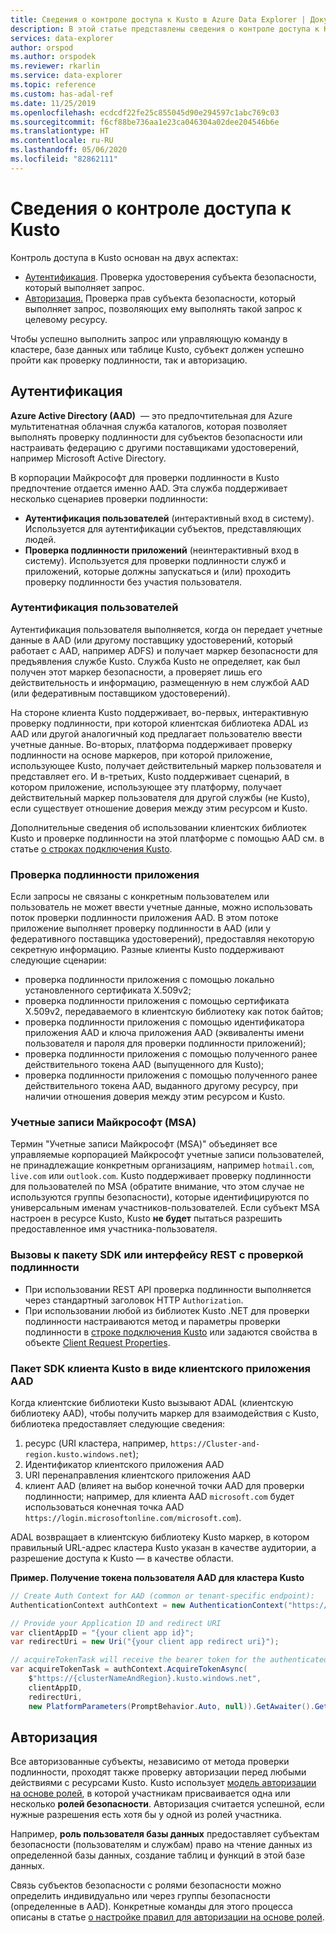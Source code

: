 ```yaml
---
title: Сведения о контроле доступа к Kusto в Azure Data Explorer | Документация Майкрософт
description: В этой статье представлены сведения о контроле доступа к Kusto в Azure Data Explorer.
services: data-explorer
author: orspod
ms.author: orspodek
ms.reviewer: rkarlin
ms.service: data-explorer
ms.topic: reference
ms.custom: has-adal-ref
ms.date: 11/25/2019
ms.openlocfilehash: ecdcdf22fe25c855045d90e294597c1abc769c03
ms.sourcegitcommit: f6cf88be736aa1e23ca046304a02dee204546b6e
ms.translationtype: HT
ms.contentlocale: ru-RU
ms.lasthandoff: 05/06/2020
ms.locfileid: "82862111"
---
```

# <a name="kusto-access-control-overview"></a>Сведения о контроле доступа к Kusto

Контроль доступа в Kusto основан на двух аспектах:
* [Аутентификация](#authentication). Проверка удостоверения субъекта безопасности, который выполняет запрос.
* [Авторизация.](#authorization) Проверка прав субъекта безопасности, который выполняет запрос, позволяющих ему выполнять такой запрос к целевому ресурсу.

Чтобы успешно выполнить запрос или управляющую команду в кластере, базе данных или таблице Kusto, субъект должен успешно пройти как проверку подлинности, так и авторизацию.

## <a name="authentication"></a>Аутентификация


**Azure Active Directory (AAD)**  — это предпочтительная для Azure мультитенатная облачная служба каталогов, которая позволяет выполнять проверку подлинности для субъектов безопасности или настраивать федерацию с другими поставщиками удостоверений, например Microsoft Active Directory.

В корпорации Майкрософт для проверки подлинности в Kusto предпочтение отдается именно AAD. Эта служба поддерживает несколько сценариев проверки подлинности:
* **Аутентификация пользователей** (интерактивный вход в систему). Используется для аутентификации субъектов, представляющих людей.
* **Проверка подлинности приложений** (неинтерактивный вход в систему). Используется для проверки подлинности служб и приложений, которые должны запускаться и (или) проходить проверку подлинности без участия пользователя.

### <a name="user-authentication"></a>Аутентификация пользователей
Аутентификация пользователя выполняется, когда он передает учетные данные в AAD (или другому поставщику удостоверений, который работает с AAD, например ADFS) и получает маркер безопасности для предъявления службе Kusto. Служба Kusto не определяет, как был получен этот маркер безопасности, а проверяет лишь его действительность и информацию, размещенную в нем службой AAD (или федеративным поставщиком удостоверений).

На стороне клиента Kusto поддерживает, во-первых, интерактивную проверку подлинности, при которой клиентская библиотека ADAL из AAD или другой аналогичный код предлагает пользователю ввести учетные данные. Во-вторых, платформа поддерживает проверку подлинности на основе маркеров, при которой приложение, использующее Kusto, получает действительный маркер пользователя и представляет его. И в-третьих, Kusto поддерживает сценарий, в котором приложение, использующее эту платформу, получает действительный маркер пользователя для другой службы (не Kusto), если существует отношение доверия между этим ресурсом и Kusto.

Дополнительные сведения об использовании клиентских библиотек Kusto и проверке подлинности на этой платформе с помощью AAD см. в статье [о строках подключения Kusto](../../api/connection-strings/kusto.md).

### <a name="application-authentication"></a>Проверка подлинности приложения
Если запросы не связаны с конкретным пользователем или пользователь не может ввести учетные данные, можно использовать поток проверки подлинности приложения AAD. В этом потоке приложение выполняет проверку подлинности в AAD (или у федеративного поставщика удостоверений), предоставляя некоторую секретную информацию. Разные клиенты Kusto поддерживают следующие сценарии:

* проверка подлинности приложения с помощью локально установленного сертификата X.509v2;
* проверка подлинности приложения с помощью сертификата X.509v2, передаваемого в клиентскую библиотеку как поток байтов;
* проверка подлинности приложения с помощью идентификатора приложения AAD и ключа приложения AAD (эквиваленты имени пользователя и пароля для проверки подлинности приложений);
* проверка подлинности приложения с помощью полученного ранее действительного токена AAD (выпущенного для Kusto);
* проверка подлинности приложения с помощью полученного ранее действительного токена AAD, выданного другому ресурсу, при наличии отношения доверия между этим ресурсом и Kusto.


### <a name="microsoft-accounts-msas"></a>Учетные записи Майкрософт (MSA)
Термин "Учетные записи Майкрософт (MSA)" объединяет все управляемые корпорацией Майкрософт учетные записи пользователей, не принадлежащие конкретным организациям, например `hotmail.com`, `live.com` или `outlook.com`.
Kusto поддерживает проверку подлинности для пользователей по MSA (обратите внимание, что этом случае не используются группы безопасности), которые идентифицируются по универсальным именам участников-пользователей.
Если субъект MSA настроен в ресурсе Kusto, Kusto **не будет** пытаться разрешить предоставленное имя участника-пользователя.

### <a name="authenticated-sdk-or-rest-calls"></a>Вызовы к пакету SDK или интерфейсу REST с проверкой подлинности
* При использовании REST API проверка подлинности выполняется через стандартный заголовок HTTP `Authorization`.
* При использовании любой из библиотек Kusto .NET для проверки подлинности настраиваются метод и параметры проверки подлинности в [строке подключения Kusto](../../api/connection-strings/kusto.md) или задаются свойства в объекте [Client Request Properties](https://kusto.azurewebsites.net/docs/api/request-properties.html).

### <a name="kusto-client-sdk-as-an-aad-client-application"></a>Пакет SDK клиента Kusto в виде клиентского приложения AAD
Когда клиентские библиотеки Kusto вызывают ADAL (клиентскую библиотеку AAD), чтобы получить маркер для взаимодействия с Kusto, библиотека предоставляет следующие сведения:

1. ресурс (URI кластера, например, `https://Cluster-and-region.kusto.windows.net`);
2. Идентификатор клиентского приложения AAD
3. URI перенаправления клиентского приложения AAD
4. клиент AAD (влияет на выбор конечной точки AAD для проверки подлинности; например, для клиента AAD `microsoft.com` будет использоваться конечная точка AAD `https://login.microsoftonline.com/microsoft.com`).

ADAL возвращает в клиентскую библиотеку Kusto маркер, в котором правильный URL-адрес кластера Kusto указан в качестве аудитории, а разрешение доступа к Kusto — в качестве области.

**Пример. Получение токена пользователя AAD для кластера Kusto**
```csharp
// Create Auth Context for AAD (common or tenant-specific endpoint):
AuthenticationContext authContext = new AuthenticationContext("https://login.microsoftonline.com/{AAD TenantID or name}");

// Provide your Application ID and redirect URI
var clientAppID = "{your client app id}";
var redirectUri = new Uri("{your client app redirect uri}");

// acquireTokenTask will receive the bearer token for the authenticated user
var acquireTokenTask = authContext.AcquireTokenAsync(
    $"https://{clusterNameAndRegion}.kusto.windows.net",
    clientAppID,
    redirectUri,
    new PlatformParameters(PromptBehavior.Auto, null)).GetAwaiter().GetResult();
```


## <a name="authorization"></a>Авторизация

Все авторизованные субъекты, независимо от метода проверки подлинности, проходят также проверку авторизации перед любыми действиями с ресурсами Kusto.
Kusto использует [модель авторизации на основе ролей](role-based-authorization.md), в которой участникам присваивается одна или несколько **ролей безопасности**. Авторизация считается успешной, если нужные разрешения есть хотя бы у одной из ролей участника.

Например, **роль пользователя базы данных** предоставляет субъектам безопасности (пользователям и службам) право на чтение данных из определенной базы данных, создание таблиц и функций в этой базе данных.

Связь субъектов безопасности с ролями безопасности можно определить индивидуально или через группы безопасности (определенные в AAD). Конкретные команды для этого процесса описаны в статье [о настройке правил для авторизации на основе ролей](../security-roles.md).
